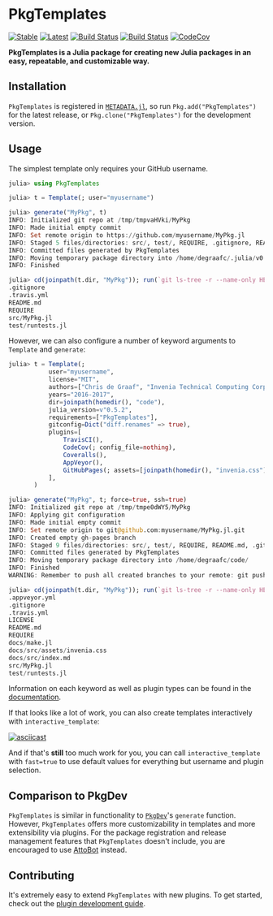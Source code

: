 # PkgTemplates

[![Stable](https://img.shields.io/badge/docs-stable-blue.svg)](https://invenia.github.io/PkgTemplates.jl/stable)
[![Latest](https://img.shields.io/badge/docs-latest-blue.svg)](https://invenia.github.io/PkgTemplates.jl/latest)
[![Build Status](https://travis-ci.org/invenia/PkgTemplates.jl.svg?branch=master)](https://travis-ci.org/invenia/PkgTemplates.jl)
[![Build Status](https://ci.appveyor.com/api/projects/status/r24xamruqlm88uti?svg=true)](https://ci.appveyor.com/project/christopher-dG/PkgTemplates-jl)
[![CodeCov](https://codecov.io/gh/invenia/PkgTemplates.jl/branch/master/graph/badge.svg)](https://codecov.io/gh/invenia/PkgTemplates.jl)

**PkgTemplates is a Julia package for creating new Julia packages in an easy,
repeatable, and customizable way.**

## Installation

`PkgTemplates` is registered in
[`METADATA.jl`](https://github.com/JuliaLang/METADATA.jl), so run
`Pkg.add("PkgTemplates")` for the latest release, or
`Pkg.clone("PkgTemplates")` for the development version.

## Usage

The simplest template only requires your GitHub username.

```julia
julia> using PkgTemplates

julia> t = Template(; user="myusername")

julia> generate("MyPkg", t)
INFO: Initialized git repo at /tmp/tmpvaHVki/MyPkg
INFO: Made initial empty commit
INFO: Set remote origin to https://github.com/myusername/MyPkg.jl
INFO: Staged 5 files/directories: src/, test/, REQUIRE, .gitignore, README.md
INFO: Committed files generated by PkgTemplates
INFO: Moving temporary package directory into /home/degraafc/.julia/v0.6/
INFO: Finished

julia> cd(joinpath(t.dir, "MyPkg")); run(`git ls-tree -r --name-only HEAD`)
.gitignore
.travis.yml
README.md
REQUIRE
src/MyPkg.jl
test/runtests.jl
```
However, we can also configure a number of keyword arguments to `Template` and
`generate`:

```julia
julia> t = Template(;
           user="myusername",
           license="MIT",
           authors=["Chris de Graaf", "Invenia Technical Computing Corporation"],
           years="2016-2017",
           dir=joinpath(homedir(), "code"),
           julia_version=v"0.5.2",
           requirements=["PkgTemplates"],
           gitconfig=Dict("diff.renames" => true),
           plugins=[
               TravisCI(),
               CodeCov(; config_file=nothing),
               Coveralls(),
               AppVeyor(),
               GitHubPages(; assets=[joinpath(homedir(), "invenia.css")]),
           ],
       )

julia> generate("MyPkg", t; force=true, ssh=true)
INFO: Initialized git repo at /tmp/tmpe0dWY5/MyPkg
INFO: Applying git configuration
INFO: Made initial empty commit
INFO: Set remote origin to git@github.com:myusername/MyPkg.jl.git
INFO: Created empty gh-pages branch
INFO: Staged 9 files/directories: src/, test/, REQUIRE, README.md, .gitignore, LICENSE, .travis.yml, .appveyor.yml, docs/
INFO: Committed files generated by PkgTemplates
INFO: Moving temporary package directory into /home/degraafc/code/
INFO: Finished
WARNING: Remember to push all created branches to your remote: git push --all

julia> cd(joinpath(t.dir, "MyPkg")); run(`git ls-tree -r --name-only HEAD`)
.appveyor.yml
.gitignore
.travis.yml
LICENSE
README.md
REQUIRE
docs/make.jl
docs/src/assets/invenia.css
docs/src/index.md
src/MyPkg.jl
test/runtests.jl
```

Information on each keyword as well as plugin types can be found in the
[documentation](https://invenia.github.io/PkgTemplates.jl/stable).

If that looks like a lot of work, you can also create templates interactively
with `interactive_template`:

[![asciicast](https://asciinema.org/a/bqBwff05mI7Cl9bz7EqLPMKF8.png)](https://asciinema.org/a/bqBwff05mI7Cl9bz7EqLPMKF8)

And if that's **still** too much work for you, you can call
`interactive_template` with `fast=true` to use default values for everything
but username and plugin selection.

## Comparison to PkgDev

`PkgTemplates` is similar in functionality to
[`PkgDev`](https://github.com/JuliaLang/PkgDev.jl)'s `generate` function. However,
`PkgTemplates` offers more customizability in templates and more extensibility via plugins.
For the package registration and release management features that `PkgTemplates` doesn't
include, you are encouraged to use [AttoBot](https://github.com/apps/attobot) instead.

## Contributing

It's extremely easy to extend `PkgTemplates` with new plugins. To get started,
check out the
[plugin development guide](https://chrostipher-dG.github.io/PkgTemplates.jl/stable/pages/plugin_development.html).
